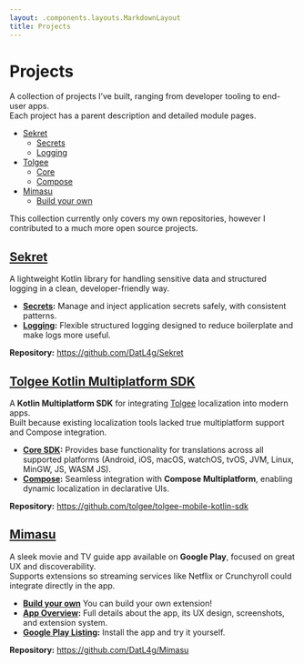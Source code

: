 ```yaml
---
layout: .components.layouts.MarkdownLayout
title: Projects
---
```


# Projects

A collection of projects I’ve built, ranging from developer tooling to end-user apps.  
Each project has a parent description and detailed module pages.

- [Sekret](#sekret)
  - [Secrets](projects/sekret/Secrets.md)
  - [Logging](projects/sekret/Logging.md)
- [Tolgee](#tolgee-kotlin-multiplatform-sdk)
  - [Core](projects/tolgee/Core.md)
  - [Compose](projects/tolgee/Compose.md)
- [Mimasu](#mimasu)
  - [Build your own](projects/mimasu/Building.md)

This collection currently only covers my own repositories, however I contributed to a much more open source projects.

## [Sekret](projects/Sekret.md)

A lightweight Kotlin library for handling sensitive data and structured logging in a clean, developer-friendly way.

- **[Secrets](projects/sekret/Secrets.md):** Manage and inject application secrets safely, with consistent patterns.
- **[Logging](projects/sekret/Logging.md):** Flexible structured logging designed to reduce boilerplate and make logs more useful.

**Repository:** https://github.com/DatL4g/Sekret

## [Tolgee Kotlin Multiplatform SDK](projects/Tolgee.md)

A **Kotlin Multiplatform SDK** for integrating [Tolgee](https://tolgee.io/) localization into modern apps.  
Built because existing localization tools lacked true multiplatform support and Compose integration.

- **[Core SDK](projects/tolgee/Core.md):** Provides base functionality for translations across all supported platforms (Android, iOS, macOS, watchOS, tvOS, JVM, Linux, MinGW, JS, WASM JS).
- **[Compose](projects/tolgee/Compose.md):** Seamless integration with **Compose Multiplatform**, enabling dynamic localization in declarative UIs.

**Repository:** https://github.com/tolgee/tolgee-mobile-kotlin-sdk

## [Mimasu](projects/Mimasu.md)

A sleek movie and TV guide app available on **Google Play**, focused on great UX and discoverability.  
Supports extensions so streaming services like Netflix or Crunchyroll could integrate directly in the app.

- **[Build your own](projects/mimasu/Building.md)** You can build your own extension!
- **[App Overview](projects/Mimasu.md):** Full details about the app, its UX design, screenshots, and extension system.
- **[Google Play Listing](https://play.google.com/store/apps/details?id=dev.datlag.mimasu):** Install the app and try it yourself.

**Repository:** https://github.com/DatL4g/Mimasu